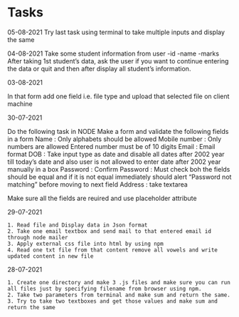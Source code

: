 # Tasks
05-08-2021
Try last task using terminal to take multiple inputs and display the same

04-08-2021
Take some student information from user
-id
-name
-marks
After taking 1st student’s data, ask the user if you want to continue entering the data or quit and then after display all student’s information.

03-08-2021

In that form add one field i.e. file type and upload that selected file on client machine

30-07-2021

Do the following task in NODE
Make a form and validate the following fields in a form
Name : Only alphabets should be allowed
Mobile number : Only numbers are allowed Entered number must be of 10 digits
Email : Email format
DOB : Take input type as date and disable all dates after 2002 year till today’s date and also user is not allowed to enter date after 2002 year manually in a box
Password :
Confirm Password : Must check boh the fields should be equal and if it is not equal immediately should alert “Password not matching” before moving to next field
Address : take textarea

Make sure all the fields are reuired and use placeholder attribute


29-07-2021

    1. Read file and Display data in Json format
    2. Take one email textbox and send mail to that entered email id through node mailer
    3. Apply external css file into html by using npm
    4. Read one txt file from that content remove all vowels and write updated content in new file

28-07-2021

    1. Create one directory and make 3 .js files and make sure you can run all files just by specifying filename from browser using npm.
    2. Take two parameters from terminal and make sum and return the same.
    3. Try to take two textboxes and get those values and make sum and return the same


